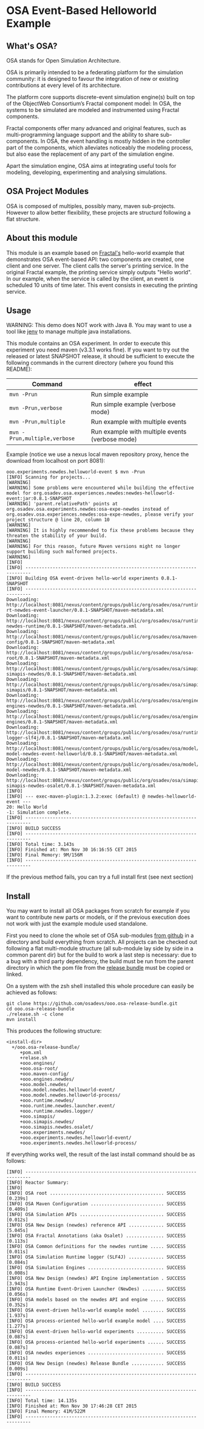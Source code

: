 # OSA Event-Based Helloworld Example

## What's OSA?

OSA stands for Open Simulation Architecture.

OSA is primarily intended to be a federating platform for the simulation community: it is designed to favour the integration of new or existing contributions at every level of its architecture.

The platform core supports discrete-event simulation engine(s) built on top of the ObjectWeb Consortium’s Fractal component model: In OSA, the systems to be simulated are modeled and instrumented using Fractal components.

Fractal components offer many advanced and original features, such as multi-programming language support and the ability to share sub-components. In OSA, the event handling is mostly hidden in the controller part of the components, which alleviates noticeably the modeling process, but also ease the replacement of any part of the simulation engine.

Apart the simulation engine, OSA aims at integrating useful tools for modeling, developing, experimenting and analysing simulations.

## OSA Project Modules

OSA is composed of multiples, possibly many, maven sub-projects. However to allow better flexibility, these projects are structurd following a flat structure.

## About this module

This module is an example based on [Fractal's](http://fractal.ow2.org/) hello-world example that demonstrates OSA event-based API: two components are created, one client and one server. The client calls the server's printing service. In the original Fractal example, the printing service simply outputs "Hello world". In our example, when the service is called by the client, an event is scheduled 10 units of time later. This event consists in executing the printing service.

## Usage

WARNING: This demo does NOT work with Java 8. You may want to use a
tool like [jenv](http://www.jenv.be/) to manage multiple java installations.

This module contains an OSA experiment. In order to execute this experiment you need maven (v3.3.1 works fine). 
If you want to try out the released or latest SNAPSHOT release, it should be sufficient to execute the following commands in the current directory (where you found this README):

| Command      | effect               |
| ------------ | -------------------- |   
| `mvn -Prun`  | Run simple example   |
| `mvn -Prun,verbose` |  Run simple example (verbose mode) |
|  `mvn -Prun,multiple`  | Run example with multiple events | 
|  `mvn -Prun,multiple,verbose`  | Run example with multiple events (verbose mode) |
  
  
  Example (notice we use a nexus local maven repository proxy, hence the download from localhost on port 8081):
```
ooo.experiments.newdes.helloworld-event $ mvn -Prun
[INFO] Scanning for projects...
[WARNING] 
[WARNING] Some problems were encountered while building the effective model for org.osadev.osa.experiences.newdes:newdes-helloworld-event:jar:0.8.1-SNAPSHOT
[WARNING] 'parent.relativePath' points at org.osadev.osa.experiments.newdes:osa-expe-newdes instead of org.osadev.osa.experiences.newdes:osa-expe-newdes, please verify your project structure @ line 20, column 10
[WARNING] 
[WARNING] It is highly recommended to fix these problems because they threaten the stability of your build.
[WARNING] 
[WARNING] For this reason, future Maven versions might no longer support building such malformed projects.
[WARNING] 
[INFO]                                                                         
[INFO] ------------------------------------------------------------------------
[INFO] Building OSA event-driven hello-world experiments 0.8.1-SNAPSHOT
[INFO] ------------------------------------------------------------------------
Downloading: http://localhost:8081/nexus/content/groups/public/org/osadev/osa/runtime/newdes/osa-rt-newdes-event-launcher/0.8.1-SNAPSHOT/maven-metadata.xml
Downloading: http://localhost:8081/nexus/content/groups/public/org/osadev/osa/runtime/newdes/osa-newdes-runtime/0.8.1-SNAPSHOT/maven-metadata.xml
Downloading: http://localhost:8081/nexus/content/groups/public/org/osadev/osa/maven-config/0.8.1-SNAPSHOT/maven-metadata.xml
Downloading: http://localhost:8081/nexus/content/groups/public/org/osadev/osa/osa-root/0.8.1-SNAPSHOT/maven-metadata.xml
Downloading: http://localhost:8081/nexus/content/groups/public/org/osadev/osa/simapis/osa-simapis-newdes/0.8.1-SNAPSHOT/maven-metadata.xml
Downloading: http://localhost:8081/nexus/content/groups/public/org/osadev/osa/simapis/osa-simapis/0.8.1-SNAPSHOT/maven-metadata.xml
Downloading: http://localhost:8081/nexus/content/groups/public/org/osadev/osa/engines/osa-engines-newdes/0.8.1-SNAPSHOT/maven-metadata.xml
Downloading: http://localhost:8081/nexus/content/groups/public/org/osadev/osa/engines/osa-engines/0.8.1-SNAPSHOT/maven-metadata.xml
Downloading: http://localhost:8081/nexus/content/groups/public/org/osadev/osa/runtime/newdes/logger/osa-logger-slf4j/0.8.1-SNAPSHOT/maven-metadata.xml
Downloading: http://localhost:8081/nexus/content/groups/public/org/osadev/osa/model/newdes/osa-model-newdes-event-helloworld/0.8.1-SNAPSHOT/maven-metadata.xml
Downloading: http://localhost:8081/nexus/content/groups/public/org/osadev/osa/model/newdes/osa-model-newdes/0.8.1-SNAPSHOT/maven-metadata.xml
Downloading: http://localhost:8081/nexus/content/groups/public/org/osadev/osa/simapis/osa-simapis-newdes-osalet/0.8.1-SNAPSHOT/maven-metadata.xml
[INFO] 
[INFO] --- exec-maven-plugin:1.3.2:exec (default) @ newdes-helloworld-event ---
20: Hello World
-1: Simulation complete.
[INFO] ------------------------------------------------------------------------
[INFO] BUILD SUCCESS
[INFO] ------------------------------------------------------------------------
[INFO] Total time: 3.143s
[INFO] Finished at: Mon Nov 30 16:16:55 CET 2015
[INFO] Final Memory: 9M/156M
[INFO] ------------------------------------------------------------------------
```

If the previous method fails, you can try a full install first (see next section)

## Install

You may want to install all OSA packages from scratch for example if you want to contribute new parts or models, or if the previous execution does not work with just the example module used standalone.

First you need to clone the whole set of OSA sub-modules [from github](http://github.com/osadevs/) in a directory and build everything from scratch. 
All projects can be checked out following a flat multi-module structure (all sub-module lay side by side in a common parent dir) but for the build to work a last step is necessary: due to a bug with a third party dependency, the build must be run from the parent directory in which the pom file from the [release bundle](https://github.com/osadevs/ooo.osa-release-bundle) must be copied or linked. 

On a system with the zsh shell installed this whole procedure can easily be achieved as follows:
```
git clone https://github.com/osadevs/ooo.osa-release-bundle.git
cd ooo.osa-release-bundle
./release.sh -c clone
mvn install
```

This produces the following structure:
```
<install-dir>
  +/ooo.osa-release-bundle/
     +pom.xml
     +relase.sh
     +ooo.engines/
     +ooo.osa-root/
     +ooo.maven-config/
     +ooo.engines.newdes/
     +ooo.model.newdes/
     +ooo.model.newdes.helloworld-event/
     +ooo.model.newdes.helloworld-process/
     +ooo.runtime.newdes/
     +ooo.runtime.newdes.launcher.event/
     +ooo.runtime.newdes.logger/
     +ooo.simapis/
     +ooo.simapis.newdes/
     +ooo.simapis.newdes.osalet/
     +ooo.experiments.newdes/                    
     +ooo.experiments.newdes.helloworld-event/   
     +ooo.experiments.newdes.helloworld-process/
```

If everything works well, the result of the last install command should be as follows:
```
[INFO] ------------------------------------------------------------------------
[INFO] Reactor Summary:
[INFO] 
[INFO] OSA root .......................................... SUCCESS [0.239s]
[INFO] OSA Maven Configuration ........................... SUCCESS [0.409s]
[INFO] OSA Simulation APIs ............................... SUCCESS [0.012s]
[INFO] OSA New Design (newdes) reference API ............. SUCCESS [5.045s]
[INFO] OSA Fractal Annotations (aka Osalet) .............. SUCCESS [0.113s]
[INFO] OSA Common definitions for the newdes runtime ..... SUCCESS [0.011s]
[INFO] OSA Simulation Runtime logger (SLF4J) ............. SUCCESS [0.084s]
[INFO] OSA Simulation Engines ............................ SUCCESS [0.008s]
[INFO] OSA New Design (newdes) API Engine implementation . SUCCESS [3.943s]
[INFO] OSA Runtime Event-Driven Launcher (NewDes) ........ SUCCESS [0.056s]
[INFO] OSA models based on the newdes API and engine ..... SUCCESS [0.352s]
[INFO] OSA event-driven hello-world example model ........ SUCCESS [1.937s]
[INFO] OSA process-oriented hello-world example model .... SUCCESS [1.277s]
[INFO] OSA event-driven hello-world experiments .......... SUCCESS [0.087s]
[INFO] OSA process-oriented hello-world experiments ...... SUCCESS [0.087s]
[INFO] OSA newdes experiences ............................ SUCCESS [0.011s]
[INFO] OSA New Design (newdes) Release Bundle ............ SUCCESS [0.009s]
[INFO] ------------------------------------------------------------------------
[INFO] BUILD SUCCESS
[INFO] ------------------------------------------------------------------------
[INFO] Total time: 14.135s
[INFO] Finished at: Mon Nov 30 17:46:28 CET 2015
[INFO] Final Memory: 41M/522M
[INFO] ------------------------------------------------------------------------
```
